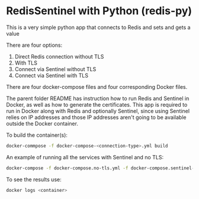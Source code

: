 # RedisSentinel with Python (redis-py)

This is a very simple python app that connects to Redis and sets and gets a value

There are four options:
1. Direct Redis connection without TLS
2. With TLS
3. Connect via Sentinel without TLS
4. Connect via Sentinel with TLS

There are four docker-compose files and four corresponding Docker files.

The parent folder README has instruction how to run Redis and Sentinel in Docker, as well as how to generate the certificates. 
This app is required to run in Docker along with Redis and optionally Sentinel, 
since using Sentinel relies on IP addresses and those IP addresses aren't going to be available outside the Docker container.

To build the container(s):
```bash
docker-commpose -f docker-compose-<connection-type>.yml build
```

An example of running all the services with Sentinel and no TLS:
```bash
docker-compose -f docker-compose.no-tls.yml -f docker-compose.sentinel-no-tls.yml -f python/docker-compose-sentinel.yml up -d
```

To see the results use:
```bash
docker logs <container>
```